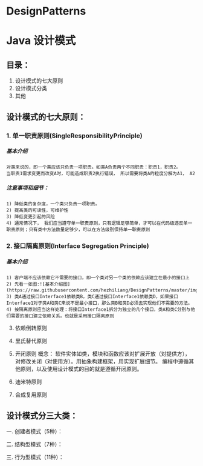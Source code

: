 # DesignPatterns
# Java 设计模式

## 目录：
1. 设计模式的七大原则
2. 设计模式分类
3. 其他

## 设计模式的七大原则：
### 1. 单一职责原则(SingleResponsibilityPrinciple)

##### 基本介绍

    对类来说的，即一个类应该只负责一项职责。如类A负责两个不同职责：职责1，职责2。
    当职责1需求变更而改变A时，可能造成职责2执行错误， 所以需要将类A的粒度分解为A1， A2

##### 注意事项和细节：
    1) 降低类的复杂度，一个类只负责一项职责。
    2) 提高类的可读性，可维护性
    3) 降低变更引起的风险
    4) 通常情况下， 我们应当遵守单一职责原则，只有逻辑足够简单，才可以在代码级违反单一职责原则；只有类中方法数量足够少，可以在方法级别保持单一职责原则


### 2. 接口隔离原则(Interface Segregation Principle)

##### 基本介绍
    1) 客户端不应该依赖它不需要的接口，即一个类对另一个类的依赖应该建立在最小的接口上
    2) 先看一张图:![基本介绍图](https://raw.githubusercontent.com/hezhiliang/DesignPatterns/master/img/%E6%8E%A5%E5%8F%A3%E9%9A%94%E7%A6%BB%E5%8E%9F%E5%88%99%E5%9F%BA%E6%9C%AC%E4%BB%8B%E7%BB%8D%E5%9B%BE1.png)
    3) 类A通过接口Interface1依赖类B，类C通过接口Interface1依赖类D，如果接口Interface1对于类A和类C来说不是最小接口，那么类B和类D必须去实现他们不需要的方法。
    4) 按隔离原则应当这样处理：将接口Interface1拆分为独立的几个接口，类A和类C分别与他们需要的接口建立依赖关系。也就是采用接口隔离原则


3. 依赖倒转原则


4. 里氏替代原则

5. 开闭原则
概念：
    软件实体如类，模块和函数应该对扩展开放（对提供方），
对修改关闭（对使用方）。用抽象构建框架，用实现扩展细节。
    编程中遵循其他原则，以及使用设计模式的目的就是遵循开闭原则。

6. 迪米特原则
7. 合成复用原则



## 设计模式分三大类：
一. 创建者模式（5种）：

二. 结构型模式（7种）：

三. 行为型模式（11种）：

